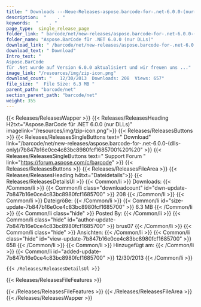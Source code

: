 ```yaml
---
title: " Downloads ---Neue-Releases-aspose.barcode-for-.net-6.0.0-(nur-dlls) . "
description:  "    . " 
keywords:  "    . " 
page_type:  single_release_page
folder_link: " barcode/net/new-releases/aspose.barcode-for-.net-6.0.0-(dlls-only)/"
folder_name: "Aspose.BarCode für .NET 6.0.0 (nur DLLs)"
download_link: " /barcode/net/new-releases/aspose.barcode-for-.net-6.0.0-(dlls-only)/7b847b16e0ce4c83bc8980fcf1685700"
download_text: " Download"
Intro_text: " 
Aspose.BarCode
für .Net wurde auf Version 6.0.0 aktualisiert und wir freuen uns ..."
image_link: "/resources/img/zip-icon.png"
download_count: "   12/30/2013  Downloads: 208  Views: 657"
file_size: "  File Size: 6.3 MB "
parent_path: "barcode/net"
section_parent_path: "barcode/net"
weight: 355
---
```


{{< Releases/ReleasesWapper >}}
  {{< Releases/ReleasesHeading H2txt="Aspose.BarCode für .NET 6.0.0 (nur DLLs)" imagelink="/resources/img/zip-icon.png">}}
  {{< Releases/ReleasesButtons >}}
    {{< Releases/ReleasesSingleButtons text=" Download" link="/barcode/net/new-releases/aspose.barcode-for-.net-6.0.0-(dlls-only)/7b847b16e0ce4c83bc8980fcf1685700%20%20" >}}
    {{< Releases/ReleasesSingleButtons text=" Support Forum " link="https://forum.aspose.com/c/barcode" >}}
  {{< Releases/ReleasesButtons >}}
  {{< Releases/ReleasesFileArea >}}
    {{< Releases/ReleasesHeading h4txt="Dateidetails">}}
    {{< Releases/ReleasesDetailsUl >}}
            {{< Common/li >}} Downloads: {{< /Common/li >}}
      {{< Common/li class="downloadcount" id="dwn-update-7b847b16e0ce4c83bc8980fcf1685700" >}} 208 {{< /Common/li >}}
      {{< Common/li >}} Dateigröße: {{< /Common/li >}}
      {{< Common/li id="size-update-7b847b16e0ce4c83bc8980fcf1685700" >}} 6.3 MB {{< /Common/li >}} 
      {{< Common/li  class="hide" >}} Posted By: {{< /Common/li >}} 
      {{< Common/li class="hide" id="author-update-7b847b16e0ce4c83bc8980fcf1685700" >}} brus07 {{< /Common/li >}}
      {{< Common/li class="hide" >}} Ansichten: {{< /Common/li >}}
      {{< Common/li class="hide" id="view-update-7b847b16e0ce4c83bc8980fcf1685700" >}} 658 {{< /Common/li >}}
      {{< Common/li >}} Hinzugefügt am: {{< /Common/li >}}
      {{< Common/li id="added-update-7b847b16e0ce4c83bc8980fcf1685700" >}} 12/30/2013 {{< /Common/li >}} 

    {{< /Releases/ReleasesDetailsUl >}}

  {{< Releases/ReleasesFileFeatures >}}
      
  {{< /Releases/ReleasesFileFeatures >}}
 {{< /Releases/ReleasesFileArea >}}
{{< /Releases/ReleasesWapper >}}



